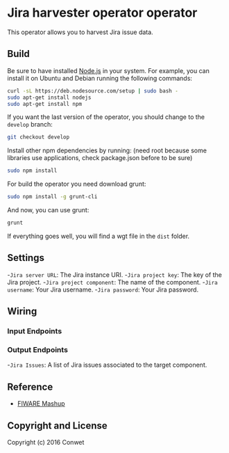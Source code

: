Jira harvester operator operator
======================

This operator allows you to harvest Jira issue data.

Build
-----

Be sure to have installed [Node.js](http://node.js) in your system. For example, you can install it on Ubuntu and Debian running the following commands:

```bash
curl -sL https://deb.nodesource.com/setup | sudo bash -
sudo apt-get install nodejs
sudo apt-get install npm
```

If you want the last version of the operator, you should change to the `develop` branch:

```bash
git checkout develop
```

Install other npm dependencies by running: (need root because some libraries use applications, check package.json before to be sure)

```bash
sudo npm install
```

For build the operator you need download grunt:

```bash
sudo npm install -g grunt-cli
```

And now, you can use grunt:

```bash
grunt
```

If everything goes well, you will find a wgt file in the `dist` folder.

## Settings

-`Jira server URL`: The Jira instance URI.
-`Jira project key`: The key of the Jira project.
-`Jira project component`:  The name of the component.
-`Jira username`: Your Jira username.
-`Jira password`: Your Jira password.

## Wiring

### Input Endpoints

### Output Endpoints

-`Jira Issues`: A list of Jira issues associated to the target component.

## Reference

- [FIWARE Mashup](https://mashup.lab.fiware.org/)

## Copyright and License

Copyright (c) 2016 Conwet
